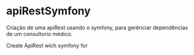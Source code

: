 # apiRestSymfony
<p>
Criação de uma apiRest usando o symfony, para gerênciar dependências de um consultorio médico.
<p>
Create ApiRest wich symfony for 
<p>